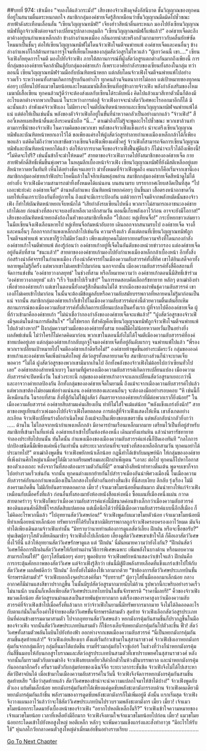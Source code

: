 ##บทที่ 974: เข้าเมือง
“จบลงได้แล้วกระมัง!”
เสียงของจ้าวเฟิงดุจดั่งอัสนีบาต ชั้นวิญญาณของทุกคนที่อยู่ในสนามตื่นตระหนกตกใจ
สมาชิกกลุ่มองค์ชายเจ็ดรู้สึกเหมือนว่าชั้นวิญญาณมืดมิดไปชั่วขณะ สายฟ้าดังสะเทือนเลื่อนลั่น
“เซียนวิญญาณทมิฬ!”
เจียงฮ่าวสีหน้าตื่นตระหนก มองไปยังเซียนวิญญาณทมิฬที่ถูกจ้าวเฟิงต่อยจนร่างเปลี่ยนรูปกลางหลุมลึก
“เซียนวิญญาณทมิฬก็แพ้แล้ว!”
องค์ชายเจ็ดตะลึงตาค้างอยู่บนกำแพงเหล็กกล้า
ข้างล่างกำแพงเมือง กลิ่นอายน่าสะพรึงกลัวมากมายราวกับคลื่นยักษ์ซัดโหมมาเป็นชั้นๆ
ต่อให้เซียนวิญญาณทมิฬไม่โดนจ้าวเฟิงโจมตีจนพ่ายแพ้ องค์ชายเจ็ดและคนอื่นๆ ข้างล่างกำแพงก็ใกล้ต้านทานการจู่โจมที่เหี้ยมโหดของกลุ่มสัตว์อสูรไม่ไหวแล้ว
“ผู้เยาว์คนนี้ เขา....”
เซียนจิงเฟิงก็หยุดการโจมตี มองไปยังจ้าวเฟิง
ภายใต้สถานการณ์ที่ฝูงสัตว์อสูรแตกต่างกันมากถึงเพียงนี้ การที่กลุ่มขององค์ชายเจ็ดกล้าฝืนสู้กับกลุ่มองค์ชายเก้า ก็เพราะอาศัยกำลังรบของเซียนทั้งสองในกลุ่ม
ทว่าตอนนี้ เซียนวิญญาณทมิฬร่วมมือกับบัณฑิตหน้าหยก แต่กลับโดนจ้าวเฟิงโจมตีจนพ่ายแพ้ไปอย่างรวดเร็ว
ระหว่างคนทั้งสามเกิดการสู้รบกันอย่างไร ทุกคนล้วนจินตนาการไม่ออก
แต่เป้าหมายของทุกคนค่อยๆ เปลี่ยนไปยังแมวขโมยน้อยและไหมเมฆาผีเสื้อเซียนที่อยู่ข้างกายจ้าวเฟิง
พลังกำลังเสริมของไหมเมฆาผีเสื้อเซียน ทุกคนล้วนรู้ดีว่าจะต้องส่งผลกับเซียนได้ระดับหนึ่ง
คิดไปแล้วแมวสีเทาตัวนั้นก็ต้องมีอะไรแตกต่างจากพวกเป็นแน่
ในระหว่างการต่อสู้ จ้าวเฟิงอาจจะนำสัตว์วิเศษอะไรออกมาอีกก็ได้
มิฉะนั้นแล้ว ลำพังแค่จ้าวเฟิงเอง ไม่มีทางจะโจมตีบัณฑิตหน้าหยกและเซียนวิญญาณทมิฬจนพ่ายแพ้ได้แน่
แต่ต่อให้เป็นเช่นนั้น พลังของตัวจ้าวเฟิงก็อยู่ในขั้นที่น่าหวาดกลัวเป็นอย่างมากแล้ว
“จ้าวเฟิง!”
สืออวี่เหลยเผยสีหน้าตื่นตะลึงระคนนับถือ
“นี่...”
ตาเฒ่าอิงก็ไม่รู้จะพูดอะไรไปชั่วขณะ
พวกเขาล้วนทำตามการชี้นำของจ้าวเฟิง
ในความคิดของพวกเขา พลังของจ้าวเฟิงแข็งแกร่ง น่าจะตรึงเซียนวิญญาณทมิฬและบัณฑิตหน้าหยกเอาไว้ได้ ขอเพียงแค่รอให้ฝูงสัตว์อสูรทำลายกำแพงเมืองเหล็กกล้าได้ก็เพียงพอแล้ว
แต่คิดไม่ถึงว่าพวกเขาขัดขวางเซียนจิงเฟิงเพียงแค่ชั่วครู่
จ้าวเฟิงก็สามารถจัดการเซียนวิญญาณทมิฬและบัณฑิตหน้าหยกได้แล้ว
ต่อให้อาการบาดเจ็บของจ้าวเฟิงฟื้นฟูดีแล้ว ก็ไม่น่าจะเร็วได้ถึงเพียงนี้!
“ไม่คิดจะไปรึ? เช่นนั้นข้าก็จะฆ่าให้หมด!”
สายตาของจ้าวเฟิงกวาดไปยังสมาชิกขององค์ชายเจ็ด กายสายฟ้าศักดิ์สิทธิ์เพิ่มขึ้นพุ่งพรวด
ในหลุมลึกเบื้องหน้าจ้าวเฟิง เซียนวิญญาณทมิฬที่ยังมีสติเหลืออยู่เผยสีหน้าหวาดหวั่นทันที
เห็นได้อย่างชัดเจนเลยว่า ฆ่าทั้งหมดที่จ้าวเฟิงพูดถึง คนแรกก็คือเริ่มจากเขานี่เอง
สมาชิกกลุ่มองค์ชายเก้าฟังประโยคนี้แล้วในใจฮึกเหิมพลุ่งพล่าน
สมาชิกกลุ่มองค์ชายเจ็ดสีหน้าดูไม่ได้อย่างยิ่ง จ้าวเฟิงมีความสามารถฆ่าทิ้งทั้งหมดได้แน่นอน
บนสนามรบ บรรยากาศเงียบสงัดเป็นที่สุด
“ไปเถอะพ่ะย่ะค่ะ องค์ชายเจ็ด!”
ด้านหลังกำแพง บัณฑิตหน้าหยกค่อยๆ บินขึ้นมา เสื้อตรงหน้าอกขาดวิ่น เผยให้เห็นเกราะป้องกันที่อยู่ภายใน
ถึงแม้จะมีเกราะป้องกัน แต่ด้วยการโจมตีจากพลังหมัดนั้นของจ้าวเฟิง ก็ทำให้บัณฑิตหน้าหยกเจ็บหนักได้
“เสียกำลังรบเซียนไปหนึ่ง พวกเราไม่สามารถเอาชนะองค์ชายเก้าได้เลย ก่อนช่วงที่สองจะจบลงยังเหลือเวลาอีกสามวัน ตอนนี้เก็บพลังเอาไว้ก่อน อาจจะยังมีโอกาส!”
เสียงของบัณฑิตหน้าหยกดังก้องในหัวของสมาชิกที่เหลือ
“ไปเถอะ หลู่เทียนจื่อ!”
กระบี่หยกขาวเล่มยาวในมือเซียนจิงเฟิงเลือนหายไป
หลู่เทียนจื่อก้มหน้าอับอาย เดินออกจากสนามรบไป
องค์ชายเจ็ด จางอี้ และคนอื่นๆ ก็ออกจากกำแพงเหล็กกล้าไปเช่นกัน
ความจริงแล้ว ตั้งแต่ตอนที่เซียนวิญญาณทมิฬถูกโจมตีจนพ่ายแพ้ พวกเขาก็รู้ว่าไม่มีหวังแล้ว
เพียงแต่ทุกคนไม่อยากยอมรับความจริงที่โดนกองกำลังองค์ชายเก้าโจมตีพ่ายแพ้
ต้องรู้ก่อนว่า องค์ชายเก้าอยู่ที่เจ็ดในอันดับของหน่วยข่าวกรอง แต่องค์ชายเจ็ดอยู่อันดับที่สาม
“ชนะแล้ว!”
สายตาขององค์ชายเก้ามองไปยังกำแพงเมืองเหล็กกล้าเบื้องหน้า อีกทั้งสิ่งก่อสร้างน่าอัศจรรย์ในกำแพงเมือง
เรื่องน่าอัศจรรย์ในเมืองความลับสวรรค์ทั้งสี่ทิศ เขาได้ยินเสด็จอาทั้งหลายพูดไม่รู้กี่ครั้ง แต่พวกเขาไม่เคยเข้าไปมาก่อน
นอกจากนั้น เมืองความลับสวรรค์ทั้งสี่คือสถานที่จัดการแข่งขัน ‘องค์ชายวางกลยุทธ์’ ในช่วงที่สาม
หรือก็หมายความว่า องค์ชายเก้าตอนนี้มีสิทธิ์เข้าร่วม ‘องค์ชายวางกลยุทธ์’ แล้ว
“เร็ว รีบเข้าไปเร็วเข้า!”
ในการทดสอบคัดเลือกรัชทายาท หลักๆ ตาเฒ่าอิงทำเพื่อช่วยองค์ชายเก้า แต่เขาในตอนนี้ยังอดรู้สึกตื่นเต้นไม่ได้
ซากเมืองของเผ่าพันธุ์ความลับสวรรค์ เขาเองก็ไม่เคยเข้าไปมาก่อน ในนั้นจะต้องมีข้อมูลลับหรือความลับสมัยบรรพกาลที่หลายคนไม่รู้มาก่อนเป็นแน่
จากนั้น สมาชิกกลุ่มองค์ชายเก้าก็เข้าไปในเมืองความลับสวรรค์แห่งนี้ด้วยความตื่นเต้นฮึกเหิม
สถานการณ์ของเมืองความลับสวรรค์ทั้งสี่เกิดการเปลี่ยนแปลงเป็นครั้งแรก
ผู้ที่จากไปคือองค์ชายเจ็ด ผู้ที่ก้าวเข้ามาคือองค์ชายเก้า
“ไม่น่าเชื่อว่ากองกำลังขององค์ชายเจ็ดจะแพ้แล้ว!”
“ฝูงสัตว์อสูรของจ้าวเฟิงมีจุดเด่นในด้านการตัดสินใจ”
“ไม่ใช่หรอก ที่สำคัญคือเซียนวิญญาณทมิฬถูกจ้าวเฟิงโจมตีจนพ่ายแพ้ไปแล้วต่างหาก!”
ฝั่งกลุ่มความร่วมมือขององค์ชายทั้งสาม ยอดฝีมือไม่น้อยหวาดหวั่นเป็นอย่างยิ่ง ผลลัพธ์เช่นนี้ ไม่ว่าใครก็ไม่คาดคิดมาก่อน
พวกเขาในตอนนี้ยังไม่ได้โจมตีเมืองความลับสวรรค์ที่องค์ชายแปดอยู่เลย
แต่กลุ่มองค์ชายเก้ากลับบุกจู่โจมองค์ชายเจ็ดที่อยู่อันดับแรกๆ จนพ่ายแพ้ไปแล้ว
“พี่รอง พวกเราเปลี่ยนเป้าหมายไปโจมตีองค์ชายเก้าดีหรือไม่!”
องค์ชายห้าพูดขึ้นอย่างระมัดระวัง
กลุ่มขององค์ชายเก้าและองค์ชายเจ็ดเพิ่งผ่านศึกใหญ่ สัตว์อสูรทั้งหลายบาดเจ็บ สมาชิกบางส่วนก็น่าจะบาดเจ็บพอควร
“ไม่ได้ ฝูงสัตว์อสูรของพวกเขามีมากเกินไป อีกทั้งพลังของจ้าวเฟิงไม่ด้อยไปกว่าเซียนทั่วไปเลย”
องค์ชายสองส่ายหน้าเบาๆ
ในยามที่ผู้ครองเมืองความลับสวรรค์เกิดการเปลี่ยนแปลง เมืองความลับสวรรค์จะปิดหนึ่งวัน ในช่วงระยะนี้ กลุ่มขององค์ชายเก้าอาจจะแลกเปลี่ยนสัตว์อสูรมาเยอะกว่านี้ และอาจวางค่ายกลป้องกัน
อีกทั้งกลุ่มขององค์ชายเจ็ดในยามนี้ ถึงแม้จะจากเมืองความลับสวรรค์ไปแล้ว แต่พวกเขาต้องไม่ยอมแพ้อย่างแน่นอน
องค์ชายสองและคนอื่นๆ จะต้องลงมืออย่างรอบคอบ
“หึ เช่นนี้ก็ดีเหมือนกัน ในรอบที่สาม สิ่งที่สู้กันไม่ใช่ฝูงสัตว์ อันตรายจากองค์ชายเก้าที่มีต่อพวกเราก็ยิ่งน้อย!”
ในเมืองความลับสวรรค์ องค์ชายสิบสามแค่นเสียงเย็น ท่าทีไม่ใส่ใจแม้แต่น้อย
“พลังแข็งแกร่งยิ่งนัก!”
สายตาของหยูเทียนฮ่าวเพ่งมองไปยังจ้าวเฟิงโดยตลอด
การต่อสู้ที่จ้าวเฟิงแสดงให้เห็น เขาสังเกตอย่างละเอียด
จ้าวเฟิงเปลี่ยนร่างถือกำเนิดใหม่ ถึงแม้จะเป็นเพียงขอบเขตราชัน แต่พลังกลับน่ากลัวยิ่งกว่า
.....
ด้านใน ไม่ไกลจากหน้ากำแพงเหล็กกล้า มีอาคารบ้านเรือนเหล็กมากมาย เตรียมไว้เป็นที่อยู่สำหรับสมาชิกที่เข้ามาในที่แห่งนี้
องค์ชายเก้าเข้าไปในห้องห้องหนึ่ง เดินมายังแท่นหิน แล้วนำตรารัชทายาทจำลองประทับไปบนนั้น
ทันใดนั้น กำแพงเมืองของเมืองความลับสวรรค์แห่งนี้ก็ปิดเองทันที
“กลไกการปกป้องชนิดนี้มีเพียงแค่หนึ่งวันเท่านั้น แต่ระยะเวลาก่อนที่จะจบช่วงที่สองเหลืออีกสามวัน ทุกคนอย่าได้ประมาทไป!”
ตาเฒ่าอิงพูดขึ้น
จ้าวเฟิงพยักหน้าเล็กน้อย กฎนี้ทำได้เข้ากับมนุษย์นัก ให้กลุ่มขององค์ชายที่เพิ่งผ่านศึกใหญ่มาเมื่อครู่ได้มีเวลาเตรียมพร้อมและฝึกบำเพ็ญตน
“เอาละ ต่อไป ทุกคนก็ไปหาโอกาสของตัวเองเถอะ หลังจากวันที่สองต้องมารวมตัวกันที่นี่!”
ตาเฒ่าอิงสีหน้าท่าทางตื่นเต้น พูดจบเขาก็จากไปอย่างรวดเร็วเช่นกัน
จากนั้น ทุกคนต่างแยกย้ายกันไปสำรวจเมืองอันน่าพิศวงเมืองนี้
ในเมืองความลับสวรรค์กับนอกกำแพงเมืองเป็นโลกสองใบที่ต่างกันอย่างสิ้นเชิง
ที่นี่สงบเงียบ ลึกลับ รุ่งเรือง ไม่มีสงครามเกิดขึ้น ไม่มีภัยอันตรายตลอดกาล
เมี้ยว!
เจ้าแมวขโมยน้อยตื่นเต้นมาก มันนำทางให้แก่จ้าวเฟิง
เหมือนกับเมื่อครั้งที่แล้ว ก่อนอื่นทั้งสองมายังห้องหนังสือแห่งหนึ่ง ซื้อแผนที่เมืองหนึ่งแผ่น
กวาดสายตาคร่าวๆ จ้าวเฟิงก็พบว่าเมืองความลับสวรรค์แห่งนี้มีขนาดค่อนข้างเล็กกว่าเมืองความลับสวรรค์ของดินแดนศักดิ์สิทธิ์โจรสลัดสิบแปดยอด
แต่เมื่อนึกได้ว่าที่นี่มีเมืองความลับสวรรค์แบบนี้อีกสี่เมือง ก็ไม่คิดอะไรพวกนี้แล้ว
“ไปอุทยานสัตว์วิเศษก่อน!”
จ้าวเฟิงพูดกับแมวขโมยตัวน้อย
เจ้าแมวขโมยน้อยมีทีท่าเหนื่อยหน่ายเล็กน้อย ทรัพยากรที่ได้รับในซากมิติบรรพกาลถูกจ้าวเฟิงครอบครองเอาไว้หมด มันจึงทำได้เพียงเดินตามจ้าวเฟิงเท่านั้น
“มิทราบว่านายท่านต้องการดูแลสัตว์เลี้ยง ฝึกฝน หรือจะซื้อขอรับ?”
หุ่นเชิดผู้อาวุโสตัวเตี้ยเดินมาช้าๆ
จ้าวเฟิงอึ้งไปเล็กน้อย เลี้ยงดูสัตว์วิเศษเขาเข้าใจได้ ก็คือเอาสัตว์วิเศษทิ้งไว้ที่นี่ แล้วให้อุทยานสัตว์วิเศษรักษาดูแล
แต่ ‘ฝึกฝน’ นี่มันหมายความว่ายังไงกัน?
“ฝึกฝนสัตว์วิเศษก็คือการฝึกฝนสัตว์วิเศษให้กับท่านผ่านวิธีการพิเศษเฉพาะ เพิ่มพลังในบางด้าน หรือมอบความสามารถใหม่ให้!”
ผู้อาวุโสยิ้มน้อยๆ ค่อยๆ พูดอธิบาย
จ้าวเฟิงพยักหน้าแสดงว่าเข้าใจแล้ว
ฝึกฝนคือการกระตุ้นศักยภาพของสัตว์วิเศษ
แต่จ้าวเฟิงรู้สึกว่า เช่นนี้มิสู้ฝังพลังสายเลือดที่แข็งแกร่งเข้าไปให้กับสัตว์วิเศษ ผลลัพธ์ดีกว่า ‘ฝึกฝน’ อีกทั้งยังไม่ต้องใช้เวลามากด้วย
“ข้าต้องการสัตว์วิเศษประเภทบินขั้นจักรพรรดิสามตัว!”
จ้าวเฟิงบอกถึงจุดประสงค์ที่มา
“รับทราบ!”
ผู้อาวุโสยื่นมือออกมาเล็กน้อย กลางอากาศก็มีม่านแสงสีขาวปรากฏขึ้น ในนั้นมีรูปสัตว์อสูรมากมายนับไม่ถ้วน รูปพวกนี้กะพริบอย่างรวดเร็ว ไม่นานนัก บนนั้นก็เหลือเพียงสัตว์วิเศษประเภทโบยบินในขั้นจักรพรรดิ
“ราคานี้เลยรึ!”
คิ้วของจ้าวเฟิงขมวดเล็กน้อย
สัตว์อสูรบนม่านแสงเป็นสายพันธุ์หายากมาก แต่เรื่องของราคาสูงกว่าเมืองความลับสวรรค์ที่จ้าวเฟิงเข้าไปเมื่อครั้งที่แล้วมาก
ทว่าจ้าวเฟิงในยามนี้มีทรัพยากรมากมาย จึงไม่ได้อิดออดอะไรกับตาแก่นั่นในเรื่องค่าใช้จ่ายของสัตว์วิเศษขั้นจักรพรรดิสามตัว
สุดท้าย จ้าวเฟิงเลือกสัตว์อสูรประเภทบินที่ค่อนข้างธรรมดามาสามตัว
ไปจากอุทยานสัตว์วิเศษแล้ว หยกมังกรคุ้มกันสามชิ้นก็ปรากฏขึ้นในมือของจ้าวเฟิง
จากนั้นสัตว์วิเศษประเภทบินสามตัว ก็ใช้กรงเล็บจับหยกมังกรคุ้มกันไปตัวละชิ้น
ฟิ้ว!
สัตว์วิเศษทั้งสามตัวพลันโผบินไปยังท้องฟ้า ออกห่างจากเขตเมืองความลับสวรรค์
“นี่เป็นหยกมังกรคุ้มกันสามชิ้นสุดท้ายแล้ว!”
จ้าวเฟิงเอ่ยเสียงเบา
ตั้งแต่เริ่มก้าวเข้ามาในสุสานราชวงศ์ จ้าวเฟิงชิงเอาหยกมังกรคุ้มกันจากกลุ่มเล็กๆ กลุ่มอื่นมาได้แปดชิ้น
ยามที่ร่วมกลุ่มกับโจวซู่เอ๋อร์ ในช่วงที่ว่างก็นำหยกมังกรคุ้มกันสี่ชิ้นมอบให้กับนกอสูรโบราณและสัตว์อสูรประเภทบินสามตัวที่เขาปราบพยศในสุสานราชวงศ์
หลังจากนั้นก็มารวมตัวกับตาเฒ่าอิง จ้าวเฟิงสยบเหยี่ยวสีดำอีกตัวในห้วงฝันบรรพกาล และนำหยกมังกรคุ้มกันออกมาอีกครั้ง
ครั้นรวมตัวกับกลุ่มย่อยของเฉินจีจื่อ ระยะเวลากระชั้นชิด จ้าวเฟิงจึงไม่ได้ไปเสาะหาสัตว์ปีศาจบินได้
เมื่อเข้ามาในเมืองความลับสวรรค์ในวันนี้ จ้าวเฟิงจึงจัดการหยกมังกรคุ้มกันสามชิ้นสุดท้ายเสีย
“เชื่อว่าสุดท้ายแล้ว สัตว์วิเศษของข้าน่าจะนำความแปลกใจมาให้ข้าได้บ้าง!”
จ้าวเฟิงพูดกับตัวเอง แย้มยิ้มเล็กน้อย
หยกมังกรคุ้มกันทำได้เพียงแค่ดูดซับพลังชะตามังกรรอบด้าน จ้าวเฟิงคนเดียวมีหยกมังกรคุ้มกันเก้าชิ้น พลังรวมของการดูดซับพลังชะตามังกรก็ไม่เพิ่มอยู่ดี
ดังนั้น เเรกเริ่มสุด จ้าวเฟิงจึงวางแผนเอาไว้แล้วว่าจะใช้สัตว์วิเศษประเภทบินไปรวบรวมพลังชะตามังกร
เมี้ยว เมี้ยว!
เจ้าแมวขโมยน้อยกระโดดมายังเบื้องหน้าของจ้าวเฟิง
“อยากไปหอตีเหล็กงั้นรึ?”
จ้าวเฟิงเข้าใจความหมายของเจ้าแมวขโมยน้อย
เวลาที่เหลือยังมีอีกมาก จ้าวเฟิงจึงตามใจเจ้าแมวขโมยน้อยไปก่อน
เมี้ยว!
แมวขโมยน้อยกระโดดเข้าไปยังหอสูงใหญ่
หอตีเหล็ก หลักๆ จะเพิ่มความแข็งแกร่งและสั่งทำอาวุธ
“มีอะไรให้รับใช้”
หุ่นกลไกวัยกลางคนตัวสูงใหญ่ดำเมี่ยมเอ่ยขึ้นอย่างราบเรียบ
………………………………………


[Go To Next Chapter]( ./212.md)